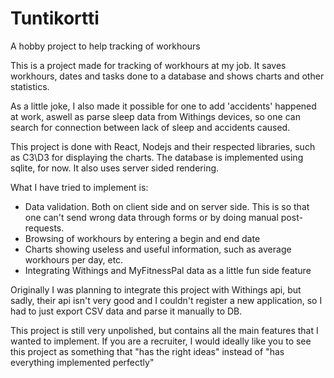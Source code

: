 # Tuntikortti
A hobby project to help tracking of workhours

This is a project made for tracking of workhours at my job. It saves workhours, dates and tasks done to a database and shows charts and other statistics.

As a little joke, I also made it possible for one to add 'accidents' happened at work, aswell as parse sleep data from Withings devices, so one can search for connection between lack of sleep and accidents caused.

This project is done with React, Nodejs and their respected libraries, such as C3\D3 for displaying the charts. 
The database is implemented using sqlite, for now. It also uses server sided rendering.

What I have tried to implement is:
- Data validation. Both on client side and on server side. This is so that one can't send wrong data through forms or by doing manual post-requests.
- Browsing of workhours by entering a begin and end date
- Charts showing useless and useful information, such as average workhours per day, etc.
- Integrating Withings and MyFitnessPal data as a little fun side feature

Originally I was planning to integrate this project with Withings api, but sadly, their api isn't very good and I couldn't register a new application, so I had to just export CSV data and parse it manually to DB.


This project is still very unpolished, but contains all the main features that I wanted to implement. If you are a recruiter, I would ideally like you to see this project as something that "has the right ideas" instead of "has everything implemented perfectly"

